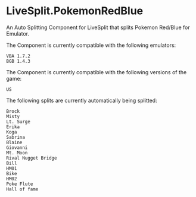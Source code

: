 LiveSplit.PokemonRedBlue
========================

An Auto Splitting Component for LiveSplit that splits Pokemon Red/Blue for Emulator.

The Component is currently compatible with the following emulators:

    VBA 1.7.2
    BGB 1.4.3

The Component is currently compatible with the following versions of the game:

    US

The following splits are currently automatically being splitted:

    Brock
    Misty
    Lt. Surge
    Erika
    Koga
    Sabrina
    Blaine
    Giovanni
    Mt. Moon
    Rival Nugget Bridge
    Bill
    HM01
    Bike
	HM02
	Poke Flute
    Hall of fame
